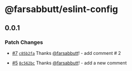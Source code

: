# @farsabbutt/eslint-config

## 0.0.1

### Patch Changes

- [#7](https://github.com/farsabbutt/bahag-design-system/pull/7) [`c85b2fa`](https://github.com/farsabbutt/bahag-design-system/commit/c85b2fad42e8d9c4cbb59fd7b615ff5bcc0d0366) Thanks [@farsabbutt](https://github.com/farsabbutt)! - add comment # 2

- [#5](https://github.com/farsabbutt/bahag-design-system/pull/5) [`8c562bc`](https://github.com/farsabbutt/bahag-design-system/commit/8c562bc4ba54f80196d48e1f15476f6d64dc9f05) Thanks [@farsabbutt](https://github.com/farsabbutt)! - add a new comment

